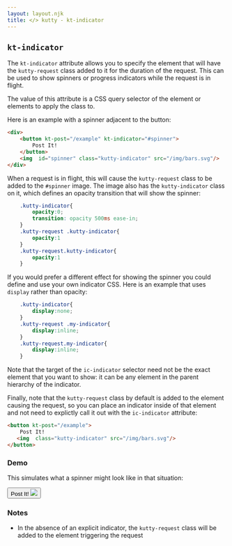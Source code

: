 ```yaml
---
layout: layout.njk
title: </> kutty - kt-indicator
---
```


## `kt-indicator`

The `kt-indicator` attribute allows you to specify the element that will have the `kutty-request` class
added to it for the duration of the request. This can be used to show spinners or progress indicators
while the request is in flight.

The value of this attribute is a CSS query selector of the element or elements to apply the class to.

Here is an example with a spinner adjacent to the button:

```html
<div>
    <button kt-post="/example" kt-indicator="#spinner">
        Post It!
    </button>
    <img  id="spinner" class="kutty-indicator" src="/img/bars.svg"/>
</div>
```

When a request is in flight, this will cause the `kutty-request` class to be added to the `#spinner`
image.  The image also has the `kutty-indicator` class on it, which defines an opacity transition
that will show the spinner:

```css
    .kutty-indicator{
        opacity:0;
        transition: opacity 500ms ease-in;
    }
    .kutty-request .kutty-indicator{
        opacity:1
    }
    .kutty-request.kutty-indicator{
        opacity:1
    }
```

If you would prefer a different effect for showing the spinner you could define and use your own indicator
CSS.  Here is an example that uses `display` rather than opacity:

```css
    .kutty-indicator{
        display:none;
    }
    .kutty-request .my-indicator{
        display:inline;
    }
    .kutty-request.my-indicator{
        display:inline;
    }
```

Note that the target of the `ic-indicator` selector need not be the exact element that you
want to show: it can be any element in the parent hierarchy of the indicator.

Finally, note that the `kutty-request` class by default is added to the element causing
the request, so you can place an indicator inside of that element and not need to explictly
call it out with the `ic-indicator` attribute:

```html
<button kt-post="/example">
    Post It!
   <img  class="kutty-indicator" src="/img/bars.svg"/>
</button>
```

### Demo

This simulates what a spinner might look like in that situation:

<button class="btn" kt-classes="toggle kutty-request:3s">
    Post It!
   <img  class="kutty-indicator" src="/img/bars.svg"/>
</button>

### Notes

* In the absence of an explicit indicator, the `kutty-request` class will be added to the element triggering the
  request